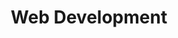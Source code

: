 ---
id: "1"
slug: "development"
title: "Web Development"
image: "code.svg"
description: "I use various web technologies to develop attractive websites which converts visitors to customers. I develop creative and responsive website layouts.I use various web technologies to develop attractive
I use various web technologies to develop attractive websites which converts visitors to customers. I develop creative and responsive website layouts.I use various web technologies to develop attractive"
---
